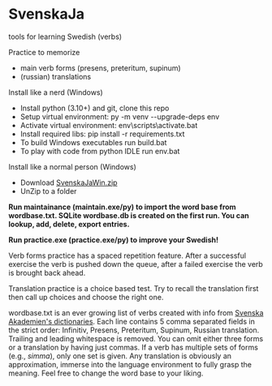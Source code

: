 # SvenskaJa
tools for learning Swedish (verbs)

Practice to memorize
* main verb forms (presens, preteritum, supinum)
* (russian) translations

Install like a nerd (Windows)
* Install python (3.10+) and git, clone this repo
* Setup virtual environment: py -m venv --upgrade-deps env
* Activate virtual environment: env\scripts\activate.bat
* Install required libs: pip install -r requirements.txt
* To build Windows executables run build.bat
* To play with code from python IDLE run env.bat

Install like a normal person (Windows)
* Download [SvenskaJaWin.zip](https://github.com/ilya112358/SvenskaJa/blob/310323ade6cfb334c3b54d505d8d776784c5304f/executable/SvenskaJaWin.zip)
* UnZip to a folder

**Run maintainance (maintain.exe/py) to import the word base from wordbase.txt. SQLite wordbase.db is created on the first run. You can lookup, add, delete, export entries.**

**Run practice.exe (practice.exe/py) to improve your Swedish!**

Verb forms practice has a spaced repetition feature. After a successful exercise the verb is pushed down the queue, after a failed exercise the verb is brought back ahead.

Translation practice is a choice based test. Try to recall the translation first then call up choices and choose the right one.

wordbase.txt is an ever growing list of verbs created with info from [Svenska Akademien's dictionaries](https://svenska.se/). Each line contains 5 comma separated fields in the strict order: Infinitiv, Presens, Preteritum, Supinum, Russian translation. Trailing and leading whitespace is removed. You can omit either three forms or a translation by having just commas. If a verb has multiple sets of forms (e.g., *simma*), only one set is given. Any translation is obviously an approximation, immerse into the language environment to fully grasp the meaning. Feel free to change the word base to your liking.
